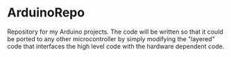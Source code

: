 # ArduinoRepo
Repository for my Arduino projects. The code will be written so that it could be ported to any other microcontroller by simply modifying the "layered" code that interfaces the high level code with the hardware dependent code.
